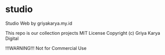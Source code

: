 # studio
Studio Web by griyakarya.my.id

This repo is our collection projects
MIT License Copyright (c) Griya Karya Digital

!!!WARNING!!!
Not for Commercial Use